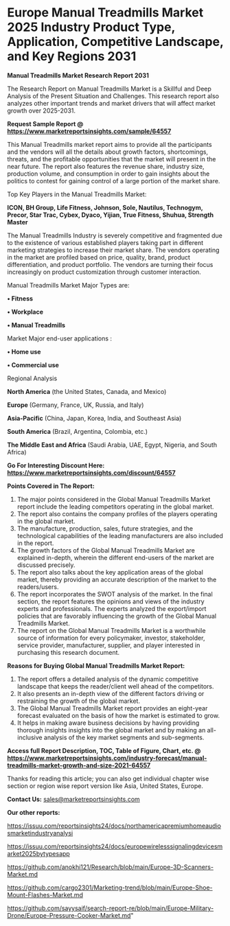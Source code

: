 # Europe Manual Treadmills Market 2025 Industry Product Type, Application, Competitive Landscape, and Key Regions 2031

<strong>Manual Treadmills Market Research Report 2031</strong>

The Research Report on Manual Treadmills Market is a Skillful and Deep Analysis of the Present Situation and Challenges. This research report also analyzes other important trends and market drivers that will affect market growth over 2025-2031.

<strong>Request Sample Report @ <a href=https://www.marketreportsinsights.com/sample/64557>https://www.marketreportsinsights.com/sample/64557</a></strong>

This Manual Treadmills market report aims to provide all the participants and the vendors will all the details about growth factors, shortcomings, threats, and the profitable opportunities that the market will present in the near future. The report also features the revenue share, industry size, production volume, and consumption in order to gain insights about the politics to contest for gaining control of a large portion of the market share.

Top Key Players in the Manual Treadmills Market:

<strong>ICON, BH Group, Life Fitness, Johnson, Sole, Nautilus, Technogym, Precor, Star Trac, Cybex, Dyaco, Yijian, True Fitness, Shuhua, Strength Master</strong>

The Manual Treadmills Industry is severely competitive and fragmented due to the existence of various established players taking part in different marketing strategies to increase their market share. The vendors operating in the market are profiled based on price, quality, brand, product differentiation, and product portfolio. The vendors are turning their focus increasingly on product customization through customer interaction.

Manual Treadmills Market Major Types are:

<strong>• Fitness

• Workplace

• Manual Treadmills</strong>

Market Major end-user applications :

<strong>• Home use

• Commercial use</strong>

Regional Analysis

</u><strong><b>North America</b></strong> (the United States, Canada, and Mexico)

<strong><b>Europe </b></strong>(Germany, France, UK, Russia, and Italy)

<strong><b>Asia-Pacific</b></strong> (China, Japan, Korea, India, and Southeast Asia)

<strong><b>South America</b></strong> (Brazil, Argentina, Colombia, etc.)

<strong><b>The Middle East and Africa</b></strong> (Saudi Arabia, UAE, Egypt, Nigeria, and South Africa)

<strong>Go For Interesting Discount Here: <a href=https://www.marketreportsinsights.com/discount/64557>https://www.marketreportsinsights.com/discount/64557</a></strong>

<strong>Points Covered in The Report:</strong>
<ol>
  <li>The major points considered in the Global Manual Treadmills Market report include the leading competitors operating in the global market.</li>
  <li>The report also contains the company profiles of the players operating in the global market.</li>
  <li>The manufacture, production, sales, future strategies, and the technological capabilities of the leading manufacturers are also included in the report.</li>
  <li>The growth factors of the Global Manual Treadmills Market are explained in-depth, wherein the different end-users of the market are discussed precisely.</li>
  <li>The report also talks about the key application areas of the global market, thereby providing an accurate description of the market to the readers/users.</li>
  <li>The report incorporates the SWOT analysis of the market. In the final section, the report features the opinions and views of the industry experts and professionals. The experts analyzed the export/import policies that are favorably influencing the growth of the Global Manual Treadmills Market.</li>
  <li>The report on the Global Manual Treadmills Market is a worthwhile source of information for every policymaker, investor, stakeholder, service provider, manufacturer, supplier, and player interested in purchasing this research document.</li>
</ol>
<strong>Reasons for Buying Global Manual Treadmills Market Report:</strong>

<ol>
  <li>The report offers a detailed analysis of the dynamic competitive landscape that keeps the reader/client well ahead of the competitors.</li>
  <li>It also presents an in-depth view of the different factors driving or restraining the growth of the global market.</li>
  <li>The Global Manual Treadmills Market report provides an eight-year forecast evaluated on the basis of how the market is estimated to grow.</li>
  <li>It helps in making aware business decisions by having providing thorough insights insights into the global market and by making an all-inclusive analysis of the key market segments and sub-segments.</li>
</ol>
<strong>Access full Report Description, TOC, Table of Figure, Chart, etc. @ <a href=https://www.marketreportsinsights.com/industry-forecast/manual-treadmills-market-growth-and-size-2021-64557>https://www.marketreportsinsights.com/industry-forecast/manual-treadmills-market-growth-and-size-2021-64557</a></strong>


Thanks for reading this article; you can also get individual chapter wise section or region wise report version like Asia, United States, Europe.

<strong>Contact Us:</strong>
sales@marketreportsinsights.com

<strong>Our other reports:</strong>

<a href=https://issuu.com/reportsinsights24/docs/northamericapremiumhomeaudiosmarketindustryanalysi>https://issuu.com/reportsinsights24/docs/northamericapremiumhomeaudiosmarketindustryanalysi</a>

<a href=https://issuu.com/reportsinsights24/docs/europewirelesssignalingdevicesmarket2025bytypesapp>https://issuu.com/reportsinsights24/docs/europewirelesssignalingdevicesmarket2025bytypesapp</a>

<a href=https://github.com/anokhi121/Research/blob/main/Europe-3D-Scanners-Market.md>https://github.com/anokhi121/Research/blob/main/Europe-3D-Scanners-Market.md</a>

<a href=https://github.com/cargo2301/Marketing-trend/blob/main/Europe-Shoe-Mount-Flashes-Market.md>https://github.com/cargo2301/Marketing-trend/blob/main/Europe-Shoe-Mount-Flashes-Market.md</a>

<a href=https://github.com/sayysaif/search-report-re/blob/main/Europe-Military-Drone/Europe-Pressure-Cooker-Market.md>https://github.com/sayysaif/search-report-re/blob/main/Europe-Military-Drone/Europe-Pressure-Cooker-Market.md</a>"
